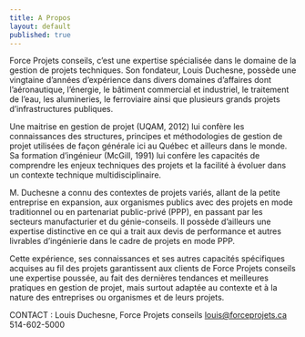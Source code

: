 ```yaml
---
title: A Propos
layout: default
published: true
---
```


Force Projets conseils, c’est une expertise spécialisée dans le domaine de la gestion de projets techniques. Son fondateur, Louis Duchesne, possède une vingtaine d’années d’expérience dans divers domaines d’affaires dont l’aéronautique, l’énergie, le bâtiment commercial et industriel, le traitement de l’eau, les alumineries, le ferroviaire ainsi que plusieurs grands projets d’infrastructures publiques.

Une maitrise en gestion de projet (UQAM, 2012) lui confère les connaissances des structures, principes et méthodologies de gestion de projet utilisées de façon générale ici au Québec et ailleurs dans le monde. Sa formation d’ingénieur (McGill, 1991) lui confère les capacités de comprendre les enjeux techniques des projets et la facilité à évoluer dans un contexte technique multidisciplinaire.

M. Duchesne a connu des contextes de projets variés, allant de la petite entreprise en expansion, aux organismes publics avec des projets en mode traditionnel ou en partenariat public-privé (PPP), en passant par les secteurs manufacturier et du génie-conseils. Il possède d’ailleurs une expertise distinctive en ce qui a trait aux devis de performance et autres livrables d’ingénierie dans le cadre de projets en mode PPP.

Cette expérience, ses connaissances et ses autres capacités spécifiques acquises au fil des projets garantissent aux clients de Force Projets conseils une expertise poussée, au fait des dernières tendances et meilleures pratiques en gestion de projet, mais surtout adaptée au contexte et à la nature des entreprises ou organismes et de leurs projets.

CONTACT : Louis Duchesne, Force Projets conseils
louis@forceprojets.ca
514-602-5000